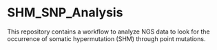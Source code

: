 # SHM_SNP_Analysis
This repository contains a workflow to analyze NGS data to look for the occurrence of somatic hypermutation (SHM) through point mutations.
